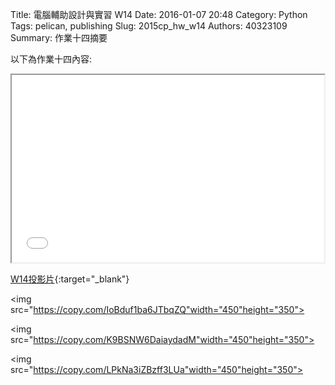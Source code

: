 Title: 電腦輔助設計與實習  W14
Date: 2016-01-07 20:48
Category: Python
Tags: pelican, publishing
Slug: 2015cp_hw_w14
Authors: 40323109
Summary: 作業十四摘要

以下為作業十四內容:
  
<iframe src="40323109_cp_w14_p.html" width="500" height="300"></iframe>

[W14投影片](40323109_cp_w14_p.html){:target="_blank"}

<img src="https://copy.com/IoBduf1ba6JTbqZQ"width="450"height="350">

<img src="https://copy.com/K9BSNW6DaiaydadM"width="450"height="350">

<img src="https://copy.com/LPkNa3iZBzff3LUa"width="450"height="350">

